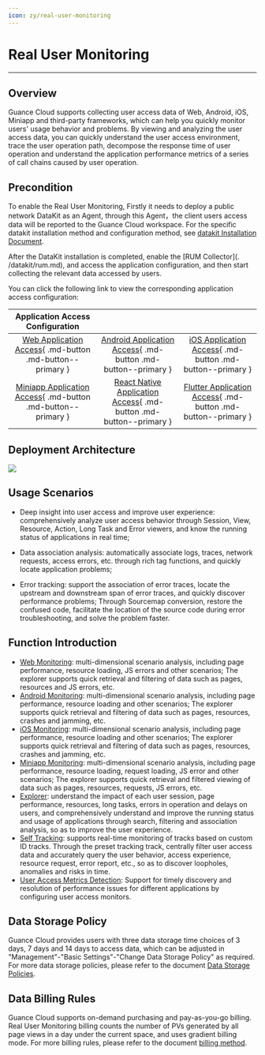 ```yaml
---
icon: zy/real-user-monitoring
---
```

# Real User Monitoring
---

## Overview

Guance Cloud supports collecting user access data of Web, Android, iOS, Miniapp and third-party frameworks, which can help you quickly monitor users' usage behavior and problems. By viewing and analyzing the user access data, you can quickly understand the user access environment, trace the user operation path, decompose the response time of user operation and understand the application performance metrics of a series of call chains caused by user operation.

## Precondition

To enable the Real User Monitoring, Firstly it needs to deploy a public network DataKit as an Agent, through this Agent，the client users access data will be reported to the Guance Cloud workspace. For the specific datakit installation method and configuration method, see [datakit Installation Document](../datakit/datakit-install.md).

After the DataKit installation is completed, enable the [RUM Collector](. /datakit/rum.md), and access the application configuration, and then start collecting the relevant data accessed by users.

You can click the following link to view the corresponding application access configuration:

|               Application Access Configuration               |                                                              |                                                              |
| :----------------------------------------------------------: | :----------------------------------------------------------: | :----------------------------------------------------------: |
| [Web Application Access](web/app-access.md){ .md-button .md-button--primary } | [Android Application Access](android/app-access.md){ .md-button .md-button--primary } | [iOS Application Access](ios/app-access.md){ .md-button .md-button--primary } |
| [Miniapp Application Access](miniapp/app-access.md){ .md-button .md-button--primary } | [React Native Application Access](react-native/app-access.md){ .md-button .md-button--primary } | [Flutter Application Access](flutter/app-access.md){ .md-button .md-button--primary } |



## Deployment Architecture

![](img/rum-arch.png)

## Usage Scenarios

- Deep insight into user access and improve user experience: comprehensively analyze user access behavior through Session, View, Resource, Action, Long Task and Error viewers, and know the running status of applications in real time;

- Data association analysis: automatically associate logs, traces, network requests, access errors, etc. through rich tag functions, and quickly locate application problems;
- Error tracking: support the association of error traces, locate the upstream and downstream span of error traces, and quickly discover performance problems; Through Sourcemap conversion, restore the confused code, facilitate the location of the source code during error troubleshooting, and solve the problem faster.

## Function Introduction

- [Web Monitoring](web/app-analysis.md): multi-dimensional scenario analysis, including page performance, resource loading, JS errors and other scenarios; The explorer supports quick retrieval and filtering of data such as pages, resources and JS errors, etc.
- [Android Monitoring](android/app-analysis.md): multi-dimensional scenario analysis, including page performance, resource loading and other scenarios; The explorer supports quick retrieval and filtering of data such as pages, resources, crashes and jamming, etc.
- [iOS Monitoring](ios/app-analysis.md): multi-dimensional scenario analysis, including page performance, resource loading and other scenarios; The explorer supports quick retrieval and filtering of data such as pages, resources, crashes and jamming, etc.
- [Miniapp Monitoring](miniapp/app-analysis.md): multi-dimensional scenario analysis, including page performance, resource loading, request loading, JS error and other scenarios; The explorer supports quick retrieval and filtered viewing of data such as pages, resources, requests, JS errors, etc.
- [Explorer](explorer.md): understand the impact of each user session, page performance, resources, long tasks, errors in operation and delays on users, and comprehensively understand and improve the running status and usage of applications through search, filtering and association analysis, so as to improve the user experience.
- [Self Tracking](self-tracking.md): supports real-time monitoring of tracks based on custom ID tracks. Through the preset tracking track, centrally filter user access data and accurately query the user behavior, access experience, resource request, error report, etc., so as to discover loopholes, anomalies and risks in time.
- [User Access Metrics Detection](../monitoring/monitor/real-user-detection.md): Support for timely discovery and resolution of performance issues for different applications by configuring user access monitors.

## Data Storage Policy

Guance Cloud provides users with three data storage time choices of 3 days, 7 days and 14 days to access data, which can be adjusted in "Management"-"Basic Settings"-"Change Data Storage Policy" as required. For more data storage policies, please refer to the document [Data Storage Policies](https://preprod-docs.cloudcare.cn/billing/billing-method/data-storage/).

## Data Billing Rules

Guance Cloud supports on-demand purchasing and pay-as-you-go billing. Real User Monitoring billing counts the number of PVs generated by all page views in a day under the current space, and uses gradient billing mode.  For more billing rules, please refer to the document [billing method](../billing/billing-method/index.md).
